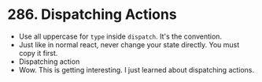 # 286. Dispatching Actions
- Use all uppercase for `type` inside `dispatch`. It's the convention.
- Just like in normal react, never change your state directly. You must copy it first. 
- Dispatching action
- Wow. This is getting interesting. I just learned about dispatching actions. 